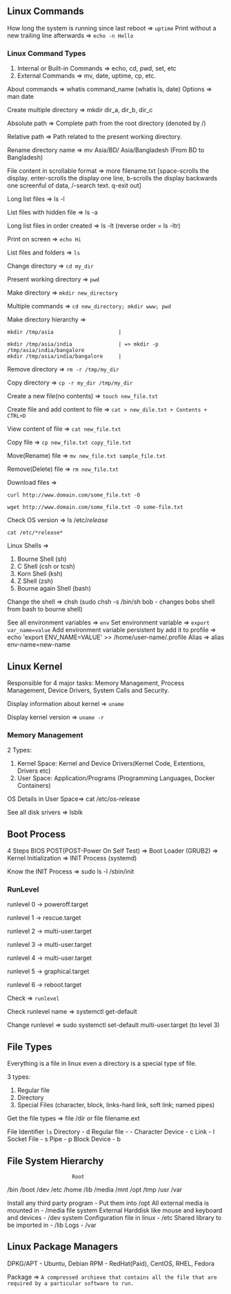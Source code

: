 ## Linux Commands 

How long the system is running since last reboot => ```uptime```
Print without a new trailing line afterwards => ```echo -n Hello``` 


### Linux Command Types
1. Internal or Built-in Commands => echo, cd, pwd, set, etc
2. External Commands => mv, date, uptime, cp, etc. 


About commands => whatis command_name (whatis ls, date)
Options => man date

Create multiple directory => mkdir dir_a, dir_b, dir_c 


Absolute path => Complete path from the root directory (denoted by /)

Relative path => Path related to the present working directory.


Rename directory name => mv Asia/BD/ Asia/Bangladesh (From BD to Bangladesh)

File content in scrollable format => more filename.txt [space-scrolls the display. enter-scrolls the display one line, b-scrolls the display backwards one screenful of data, /-search text. q-exit out]



Long list files => ls -l 

List files with hidden file => ls -a 

Long list files in order created => ls -lt (reverse order = ls -ltr)



Print on screen => ```echo Hi ```

List files and folders => ```ls ```

Change directory => ```cd my_dir ```

Present working directory => ```pwd ```

Make directory => ```mkdir new_directory ```

Multiple commands => ```cd new_directory; mkdir www; pwd ```


Make directory hierarchy => 

    mkdir /tmp/asia                     |

    mkdir /tmp/asia/india               | => mkdir -p /tmp/asia/india/bangalore 
    mkdir /tmp/asia/india/bangalore     |


Remove directory => ```rm -r /tmp/my_dir ```

Copy directory => ```cp -r my_dir /tmp/my_dir```


Create a new file(no contents) => ```touch new_file.txt ```

Create file and add content to file => ```cat > new_dile.txt + Contents + CTRL+D ```

View content of file => ```cat new_file.txt ```

Copy file => ```cp new_file.txt copy_file.txt ```

Move(Rename) file => ```mv new_file.txt sample_file.txt``` 

Remove(Delete) file => ```rm new_file.txt``` 


Download files  => 

    curl http://www.domain.com/some_file.txt -O 

    wget http://www.domain.com/some_file.txt -O some-file.txt 


Check OS version => 
    ls /etc/*release*

    cat /etc/*release*





Linux Shells => 
1. Bourne Shell (sh)
2. C Shell (csh or tcsh)
3. Korn Shell (ksh)
4. Z Shell (zsh)
5. Bourne again Shell (bash) 



Change the shell => chsh (sudo chsh -s /bin/sh bob - changes bobs shell from bash to bourne shell)

See all environment variables => ```env```
Set environment variable => ```export var_name=value```
Add environment variable persistent by add it to profile => echo 'export ENV_NAME=VALUE' >> /home/user-name/.profile 
Alias => alias env-name=new-name




## Linux Kernel 

Responsible for 4 major tasks: Memory Management, Process Management, Device Drivers, System Calls and Security. 

Display information about kernel => ```uname``` 

Display kernel version => ```uname -r```



### Memory Management 
2 Types: 
1. Kernel Space: Kernel and Device Drivers(Kernel Code, Extentions, Drivers etc)
2. User Space: Application/Programs (Programming Languages, Docker Containers)

OS Details in User Space=> cat /etc/os-release 

See all disk srivers => lsblk




## Boot Process 
4 Steps 
BIOS POST(POST-Power On Self Test) => Boot Loader (GRUB2) => Kernel Initialization => INIT Process (systemd)

Know the INIT Process => sudo ls -l /sbin/init




### RunLevel 
runlevel 0 -> poweroff.target

runlevel 1 -> rescue.target

runlevel 2 -> multi-user.target

runlevel 3 -> multi-user.target

runlevel 4 -> multi-user.target

runlevel 5 -> graphical.target

runlevel 6 -> reboot.target

Check => ```runlevel```

Check runlevel name => systemctl get-default 

Change runlevel => sudo systemctl set-default multi-user.target (to level 3)



## File Types

Everything is a file in linux even a directory is a special type of file. 

3 types:
1. Regular file 
2. Directory 
3. Special Files (character, block, links-hard link, soft link; named pipes)


Get the file types => file /dir or file filename.ext 


File Identifier 
```ls``` 
Directory - d 
Regular file - -
Character Device - c 
Link - l 
Socket File - s 
Pipe - p 
Block Device - b 



## File System Hierarchy 

                         Root 

/bin /boot /dev /etc /home /lib /media /mnt /opt /tmp /usr /var 

Install any third party program - Put them into /opt 
All external media is mounted in - /media file system 
External Harddisk like mouse and keyboard and devices - /dev system 
Configuration file in linux - /etc 
Shared library to be imported in - /lib 
Logs - /var 





## Linux Package Managers 

DPKG/APT - Ubuntu, Debian 
RPM - RedHat(Paid), CentOS, RHEL, Fedora 

Package => ```A compressed archieve that contains all the file that are required by a particular software to run. ```






















